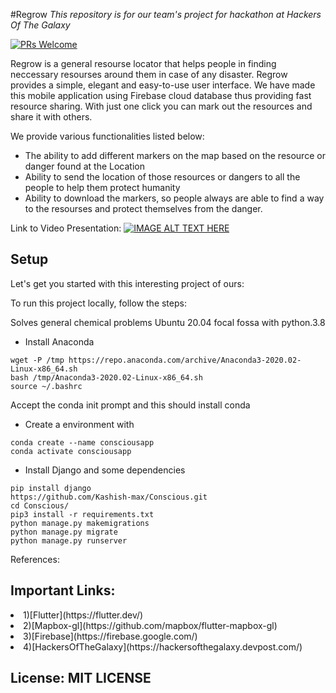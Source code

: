 
#Regrow
<i>This repository is for our team's project for hackathon at Hackers Of The Galaxy</i>

[![PRs Welcome](https://img.shields.io/badge/PRs-welcome-brightgreen.svg?style=shields)](http://makeapullrequest.com)

Regrow is a general resourse locator that helps people in finding neccessary resourses around them in case of any disaster.
Regrow provides a simple, elegant and easy-to-use user interface. We have made this mobile application using Firebase cloud database thus providing fast resource sharing. 
With just one click you can mark out the resources and share it with others.

We provide various functionalities listed below:
<ul>
<li>The ability to add different markers on the map based on the resource or danger found at the Location</li>
<li>Ability to send the location of those resources or dangers to all the people to help them protect humanity 
</li>
<li>Ability to download the markers, so people always are able to find a way to the resourses and protect themselves from the danger.
</li>
</ul>

Link to Video Presentation:
[![IMAGE ALT TEXT HERE](https://i.imgur.com/IjCpYC4.png)](https://youtu.be/0UxPH3suLbg)

## Setup
Let's get you started with this interesting project of ours:

To run this project locally, follow the steps:

Solves general chemical problems
Ubuntu 20.04 focal fossa with python.3.8
- Install Anaconda
```
wget -P /tmp https://repo.anaconda.com/archive/Anaconda3-2020.02-Linux-x86_64.sh
bash /tmp/Anaconda3-2020.02-Linux-x86_64.sh
source ~/.bashrc
```

 Accept the conda init prompt and this should install conda
 
- Create a environment with 
```
conda create --name consciousapp
conda activate consciousapp
```

- Install Django and some dependencies
```
pip install django
https://github.com/Kashish-max/Conscious.git
cd Conscious/
pip3 install -r requirements.txt
python manage.py makemigrations
python manage.py migrate
python manage.py runserver
```
References:
## Important Links:
<li>1)[Flutter](https://flutter.dev/)</li>
<li>2)[Mapbox-gl](https://github.com/mapbox/flutter-mapbox-gl)</li>
<li>3)[Firebase](https://firebase.google.com/)</li>
<li>4)[HackersOfTheGalaxy](https://hackersofthegalaxy.devpost.com/)</li>

## License: MIT LICENSE
